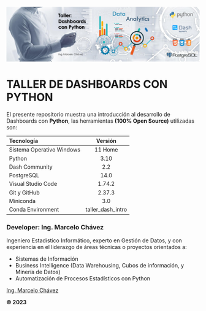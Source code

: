 
<p align="center"><img src="assets/python-banner_1.png"/></p>

# TALLER DE DASHBOARDS CON PYTHON <br>
El presente repositorio muestra una introducción al desarrollo de Dashboards con **Python**, las herramientas **(100% Open Source)** utilizadas son:

| Tecnología                | Versión           |
| :---                      | :----:            |
| Sistema Operativo Windows | 11 Home           |
| Python                    | 3.10              |
| Dash Community            | 2.2               |
| PostgreSQL                | 14.0              |
| Visual Studio Code        | 1.74.2            |
| Git y GitHub              | 2.37.3            |
| Miniconda                 | 3.0               |
| Conda Environment         | taller_dash_intro |
### Developer: Ing. Marcelo Chávez <br>
Ingeniero Estadístico Informático, experto en Gestión de Datos, y con experiencia en el liderazgo de áreas técnicas o proyectos orientados a:

* Sistemas de Información
* Business Intelligence (Data Warehousing, Cubos de información, y Minería de Datos)
* Automatización de Procesos Estadísticos con Python

[Ing. Marcelo Chávez](https://www.linkedin.com/in/marcelochavezec/)

**© 2023**
